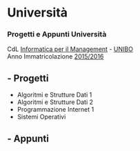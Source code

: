 # Università
### Progetti e Appunti Università <br />
CdL [Informatica per il Management](http://corsi.unibo.it/Laurea/InformaticaManagement/Pagine/default.aspx) - [UNIBO](http://www.unibo.it/it)  <br/>
Anno Immatricolazione [2015/2016](http://corsi.unibo.it/Laurea/InformaticaManagement/Pagine/PianiDidattici.aspx?AnnoAccademico=2015)

## - Progetti
* Algoritmi e Strutture Dati 1
* Algoritmi e Strutture Dati 2
* Programmazione Internet 1
* Sistemi Operativi 

## - Appunti
